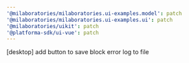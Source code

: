 ```yaml
---
'@milaboratories/milaboratories.ui-examples.model': patch
'@milaboratories/milaboratories.ui-examples.ui': patch
'@milaboratories/uikit': patch
'@platforma-sdk/ui-vue': patch
---
```


[desktop] add button to save block error log to file
